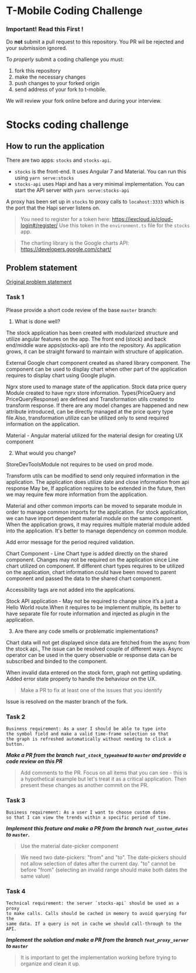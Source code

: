 # T-Mobile Coding Challenge

### Important! Read this First !

Do **not** submit a pull request to this repository.  You PR wil be rejected and your submission ignored.

To _properly_ submit a coding challenge you must:

1. fork this repository
2. make the necessary changes
3. push changes to your forked origin 
4. send address of your fork to t-mobile.

We will review your fork online before and during your interview.


# Stocks coding challenge

## How to run the application

There are two apps: `stocks` and `stocks-api`.

- `stocks` is the front-end. It uses Angular 7 and Material. You can run this using `yarn serve:stocks`
- `stocks-api` uses Hapi and has a very minimal implementation. You can start the API server with `yarn serve:stocks-api`

A proxy has been set up in `stocks` to proxy calls to `locahost:3333` which is the port that the Hapi server listens on.

> You need to register for a token here: https://iexcloud.io/cloud-login#/register/ Use this token in the `environment.ts` file for the `stocks` app.

> The charting library is the Google charts API: https://developers.google.com/chart/

## Problem statement

[Original problem statement](https://github.com/tmobile/developer-kata/blob/master/puzzles/web-api/stock-broker.md)

### Task 1

Please provide a short code review of the base `master` branch:

1. What is done well?

The stock application has been created with modularized structure and utilize angular features on the app. The front end (stock) and back end/middle ware apps(stocks-api) are into the repository. As application grows, it can be straight forward to maintain with structure of application.

External Google chart component created as shared library component. The component can be used to display chart when other part of the application requires to display chart using Google plugin.

Ngrx store used to manage state of the application. Stock data price query Module created to have ngrx store information. Types(PriceQuery and PriceQueryResponse) are defined and Transformation utils created to transform response. If there are any model changes are happened and new attribute introduced, can be directly managed at the price query type file.Also, transformation utilize can be utilized only to send required information on the application.

Material - Angular material utilized for the material design for creating UX component

2. What would you change?

StoreDevToolsModule not requires to be used on prod mode.

Transform utils can be modified to send only required information in the application. The application does utilize date and close information from api response May be, If application requires to be extended in the future, then we may require few more information from the application.

Material and other common imports can be moved to separate module in order to manage common imports for the application. For stock application, we can have import dependent material module on the same component. When the application grows, it may requires multiple material module added into the application. It's better to manage dependency on common module.

Add error message for the period required validation.

Chart Component - Line Chart type is added directly on the shared component. Changes may not be required on the application since Line chart utilized on component. If different chart types requires to be utilized on the application, chart information could have been moved to parent component and passed the data to the shared chart component.

Accessibility tags are not added into the applications.

Stock API application - May not be required to change since it’s a just a Hello World route.When it requires to be implement multiple, its better to have separate file for route information and injected as plugin in the application.

3. Are there any code smells or problematic implementations?

Chart data will not get displayed since data are fetched from the async from the stock api., The issue can be resolved couple of different ways. Async operator can be used in the query observable or response data can be subscribed and binded to the component.

When invalid data entered on the stock form, graph not getting updating. Added error state property to handle the behaviour on the UX.

> Make a PR to fix at least one of the issues that you identify
 
 Issue is resolved on the master branch of the fork.

### Task 2

```
Business requirement: As a user I should be able to type into
the symbol field and make a valid time-frame selection so that
the graph is refreshed automatically without needing to click a button.
```

_**Make a PR from the branch `feat_stock_typeahead` to `master` and provide a code review on this PR**_

> Add comments to the PR. Focus on all items that you can see - this is a hypothetical example but let's treat it as a critical application. Then present these changes as another commit on the PR.

### Task 3

```
Business requirement: As a user I want to choose custom dates
so that I can view the trends within a specific period of time.
```

_**Implement this feature and make a PR from the branch `feat_custom_dates` to `master`.**_

> Use the material date-picker component

> We need two date-pickers: "from" and "to". The date-pickers should not allow selection of dates after the current day. "to" cannot be before "from" (selecting an invalid range should make both dates the same value)

### Task 4

```
Technical requirement: the server `stocks-api` should be used as a proxy
to make calls. Calls should be cached in memory to avoid querying for the
same data. If a query is not in cache we should call-through to the API.
```

_**Implement the solution and make a PR from the branch `feat_proxy_server` to `master`**_

> It is important to get the implementation working before trying to organize and clean it up.
